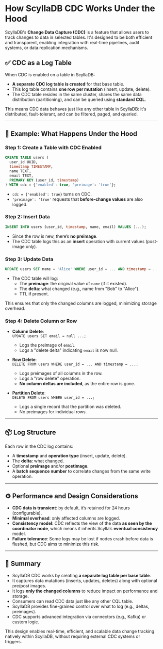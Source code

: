 
# How ScyllaDB CDC Works Under the Hood

ScyllaDB's **Change Data Capture (CDC)** is a feature that allows users to track changes to data in selected tables. It's designed to be both efficient and transparent, enabling integration with real-time pipelines, audit systems, or data replication mechanisms.

## ✅ CDC as a Log Table

When CDC is enabled on a table in ScyllaDB:

- **A separate CDC log table is created** for that base table.
- This log table contains **one row per mutation** (insert, update, delete).
- The CDC table resides in the same cluster, shares the same data distribution (partitioning), and can be queried using **standard CQL**.

This means CDC data behaves just like any other table in ScyllaDB: it's distributed, fault-tolerant, and can be filtered, paged, and queried.

---

## 🔧 Example: What Happens Under the Hood

### Step 1: Create a Table with CDC Enabled

```sql
CREATE TABLE users (
  user_id UUID,
  timestamp TIMESTAMP,
  name TEXT,
  email TEXT,
  PRIMARY KEY (user_id, timestamp)
) WITH cdc = {'enabled': true, 'preimage': 'true'};
```

- `cdc = {'enabled': true}` turns on CDC.
- `'preimage': 'true'` requests that **before-change values** are also logged.

### Step 2: Insert Data

```sql
INSERT INTO users (user_id, timestamp, name, email) VALUES (...);
```

- Since the row is new, there’s **no preimage**.
- The CDC table logs this as an **insert** operation with current values (post-image only).

### Step 3: Update Data

```sql
UPDATE users SET name = 'Alice' WHERE user_id = ... AND timestamp = ...;
```

- The CDC table will log:
  - The **preimage**: the original value of `name` (if it existed).
  - The **delta**: what changed (e.g., name from "Bob" to "Alice").
  - TTL if present.

This ensures that only the changed columns are logged, minimizing storage overhead.

### Step 4: Delete Column or Row

- **Column Delete**:  
  `UPDATE users SET email = null ...;`
  - Logs the preimage of `email`.
  - Logs a "delete delta" indicating `email` is now null.

- **Row Delete**:  
  `DELETE FROM users WHERE user_id = ... AND timestamp = ...;`
  - Logs preimages of all columns in the row.
  - Logs a "row delete" operation.
  - **No column deltas are included**, as the entire row is gone.

- **Partition Delete**:  
  `DELETE FROM users WHERE user_id = ...;`
  - Logs a single record that the partition was deleted.
  - No preimages for individual rows.

---

## 📦 Log Structure

Each row in the CDC log contains:

- A **timestamp** and **operation type** (insert, update, delete).
- The **delta**: what changed.
- Optional **preimage** and/or **postimage**.
- A **batch sequence number** to correlate changes from the same write operation.

---

## ⚙️ Performance and Design Considerations

- **CDC data is transient**: by default, it’s retained for 24 hours (configurable).
- **Minimal overhead**: only affected columns are logged.
- **Consistency model**: CDC reflects the view of the data **as seen by the coordinator node**, which means it inherits Scylla’s **eventual consistency** model.
- **Failure tolerance**: Some logs may be lost if nodes crash before data is flushed, but CDC aims to minimize this risk.

---

## 🧠 Summary

- ScyllaDB CDC works by creating **a separate log table per base table**.
- It captures data mutations (inserts, updates, deletes) along with optional pre/post images.
- It logs **only the changed columns** to reduce impact on performance and storage.
- Consumers can read CDC data just like any other CQL table.
- ScyllaDB provides fine-grained control over what to log (e.g., deltas, preimages).
- CDC supports advanced integration via connectors (e.g., Kafka) or custom logic.

This design enables real-time, efficient, and scalable data change tracking natively within ScyllaDB, without requiring external CDC systems or triggers.
